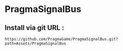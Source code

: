 # PragmaSignalBus
## Install via git URL :
```
https://github.com/PragmaGame/PragmaSignalBus.git?path=Assets/PragmaSignalBus
```
